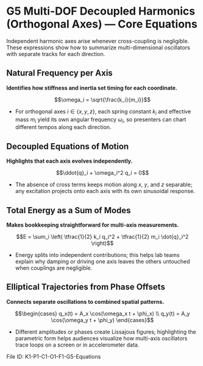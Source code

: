 # G5 Multi-DOF Decoupled Harmonics (Orthogonal Axes) — Core Equations

Independent harmonic axes arise whenever cross-coupling is negligible. These expressions show how to summarize multi-dimensional oscillators with separate tracks for each direction.

## Natural Frequency per Axis
**Identifies how stiffness and inertia set timing for each coordinate.**

$$\omega_i = \sqrt{\frac{k_i}{m_i}}$$

- For orthogonal axes $i \in \{x,y,z\}$, each spring constant $k_i$ and effective mass $m_i$ yield its own angular frequency $\omega_i$, so presenters can chart different tempos along each direction.

## Decoupled Equations of Motion
**Highlights that each axis evolves independently.**

$$\ddot{q}_i + \omega_i^2 q_i = 0$$

- The absence of cross terms keeps motion along $x$, $y$, and $z$ separable; any excitation projects onto each axis with its own sinusoidal response.

## Total Energy as a Sum of Modes
**Makes bookkeeping straightforward for multi-axis measurements.**

$$E = \sum_i \left( \tfrac{1}{2} k_i q_i^2 + \tfrac{1}{2} m_i \dot{q}_i^2 \right)$$

- Energy splits into independent contributions; this helps lab teams explain why damping or driving one axis leaves the others untouched when couplings are negligible.

## Elliptical Trajectories from Phase Offsets
**Connects separate oscillations to combined spatial patterns.**

$$\begin{cases}
q_x(t) = A_x \cos(\omega_x t + \phi_x) \\
q_y(t) = A_y \cos(\omega_y t + \phi_y)
\end{cases}$$

- Different amplitudes or phases create Lissajous figures; highlighting the parametric form helps audiences visualize how multi-axis oscillators trace loops on a screen or in accelerometer data.

File ID: K1-P1-C1-O1-F1-G5-Equations
